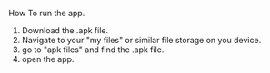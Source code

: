 How To run the app.
1. Download the .apk file.
2. Navigate to your "my files" or similar file storage on you device.
3. go to "apk files" and find the .apk file.
4. open the app.
